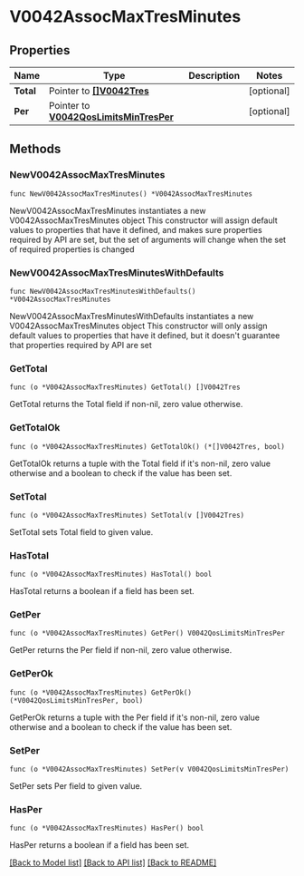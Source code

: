 # V0042AssocMaxTresMinutes

## Properties

Name | Type | Description | Notes
------------ | ------------- | ------------- | -------------
**Total** | Pointer to [**[]V0042Tres**](V0042Tres.md) |  | [optional] 
**Per** | Pointer to [**V0042QosLimitsMinTresPer**](V0042QosLimitsMinTresPer.md) |  | [optional] 

## Methods

### NewV0042AssocMaxTresMinutes

`func NewV0042AssocMaxTresMinutes() *V0042AssocMaxTresMinutes`

NewV0042AssocMaxTresMinutes instantiates a new V0042AssocMaxTresMinutes object
This constructor will assign default values to properties that have it defined,
and makes sure properties required by API are set, but the set of arguments
will change when the set of required properties is changed

### NewV0042AssocMaxTresMinutesWithDefaults

`func NewV0042AssocMaxTresMinutesWithDefaults() *V0042AssocMaxTresMinutes`

NewV0042AssocMaxTresMinutesWithDefaults instantiates a new V0042AssocMaxTresMinutes object
This constructor will only assign default values to properties that have it defined,
but it doesn't guarantee that properties required by API are set

### GetTotal

`func (o *V0042AssocMaxTresMinutes) GetTotal() []V0042Tres`

GetTotal returns the Total field if non-nil, zero value otherwise.

### GetTotalOk

`func (o *V0042AssocMaxTresMinutes) GetTotalOk() (*[]V0042Tres, bool)`

GetTotalOk returns a tuple with the Total field if it's non-nil, zero value otherwise
and a boolean to check if the value has been set.

### SetTotal

`func (o *V0042AssocMaxTresMinutes) SetTotal(v []V0042Tres)`

SetTotal sets Total field to given value.

### HasTotal

`func (o *V0042AssocMaxTresMinutes) HasTotal() bool`

HasTotal returns a boolean if a field has been set.

### GetPer

`func (o *V0042AssocMaxTresMinutes) GetPer() V0042QosLimitsMinTresPer`

GetPer returns the Per field if non-nil, zero value otherwise.

### GetPerOk

`func (o *V0042AssocMaxTresMinutes) GetPerOk() (*V0042QosLimitsMinTresPer, bool)`

GetPerOk returns a tuple with the Per field if it's non-nil, zero value otherwise
and a boolean to check if the value has been set.

### SetPer

`func (o *V0042AssocMaxTresMinutes) SetPer(v V0042QosLimitsMinTresPer)`

SetPer sets Per field to given value.

### HasPer

`func (o *V0042AssocMaxTresMinutes) HasPer() bool`

HasPer returns a boolean if a field has been set.


[[Back to Model list]](../README.md#documentation-for-models) [[Back to API list]](../README.md#documentation-for-api-endpoints) [[Back to README]](../README.md)


